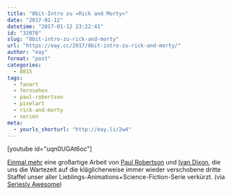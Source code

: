 ```yaml
---
title: "8bit-Intro zu »Rick and Morty«"
date: "2017-01-12"
datetime: "2017-01-12 23:22:41"
id: "32076"
slug: "8bit-intro-zu-rick-and-morty"
url: "https://eay.cc/2017/8bit-intro-zu-rick-and-morty/"
author: "eay"
format: "post"
categories:
  - 0815
tags:
  - fanart
  - fernsehen
  - paul-robertson
  - pixelart
  - rick-and-morty
  - serien
meta:
  - yourls_shorturl: "http://eay.li/2w4"
---
```


\[youtube id="uqn0UGAt6oc"\]

[Einmal mehr](https://eay.cc/2015/simpsons-pixel-intro/) eine großartige Arbeit von [Paul Robertson](http://probertson.tumblr.com/) und [Ivan Dixon](http://pug-of-war.tumblr.com/), die uns die Wartezeit auf die kläglicherweise immer wieder verschobene dritte Staffel unser aller Lieblings-Animations+Science-Fiction-Serie verkürzt. (via [Seriesly Awesome](https://www.serieslyawesome.tv/rick-and-morty-8-bit-intro/))
